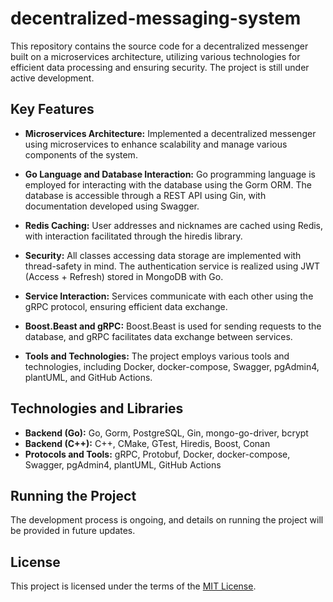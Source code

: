 # decentralized-messaging-system

This repository contains the source code for a decentralized messenger built on a microservices architecture, utilizing various technologies for efficient data processing and ensuring security. The project is still under active development.

## Key Features

- **Microservices Architecture:** Implemented a decentralized messenger using microservices to enhance scalability and manage various components of the system.

- **Go Language and Database Interaction:** Go programming language is employed for interacting with the database using the Gorm ORM. The database is accessible through a REST API using Gin, with documentation developed using Swagger.

- **Redis Caching:** User addresses and nicknames are cached using Redis, with interaction facilitated through the hiredis library.

- **Security:** All classes accessing data storage are implemented with thread-safety in mind. The authentication service is realized using JWT (Access + Refresh) stored in MongoDB with Go.

- **Service Interaction:** Services communicate with each other using the gRPC protocol, ensuring efficient data exchange.

- **Boost.Beast and gRPC:** Boost.Beast is used for sending requests to the database, and gRPC facilitates data exchange between services.

- **Tools and Technologies:** The project employs various tools and technologies, including Docker, docker-compose, Swagger, pgAdmin4, plantUML, and GitHub Actions.

## Technologies and Libraries

- **Backend (Go):** Go, Gorm, PostgreSQL, Gin, mongo-go-driver, bcrypt
- **Backend (C++):** C++, CMake, GTest, Hiredis, Boost, Conan
- **Protocols and Tools:** gRPC, Protobuf, Docker, docker-compose, Swagger, pgAdmin4, plantUML, GitHub Actions

## Running the Project

The development process is ongoing, and details on running the project will be provided in future updates.

## License

This project is licensed under the terms of the [MIT License](LICENSE).
